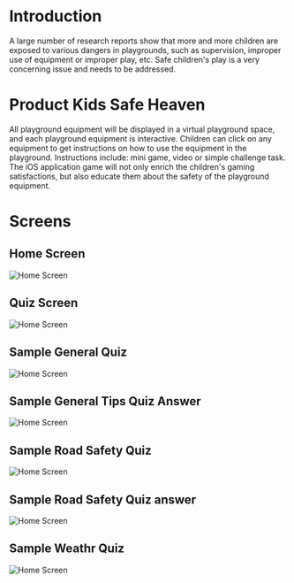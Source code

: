 # Introduction
A large number of research reports show that more and more children are exposed to various dangers in playgrounds, such as supervision, improper use of equipment or improper play, etc. Safe children's play is a very concerning issue and needs to be addressed.

# Product Kids Safe Heaven

All playground equipment will be displayed in a virtual playground space, and each playground equipment is interactive. Children can click on any equipment to get instructions on how to use the equipment in the playground. Instructions include: mini game, video or simple challenge task. The iOS application game will not only enrich the children's gaming satisfactions, but also educate them about the safety of the playground equipment.

# Screens

## Home Screen

![Home Screen](./mdFileAssets/home)

## Quiz Screen
![Home Screen](./mdFileAssets/quizHome)

## Sample General Quiz
![Home Screen](./mdFileAssets/sampleGeneralTipsQuiz)

## Sample General Tips Quiz Answer
![Home Screen](./mdFileAssets/sampleGeneralTipsCorrectAnswer)

## Sample Road Safety Quiz
![Home Screen](./mdFileAssets/sampleRoadSafety)

## Sample Road Safety Quiz answer
![Home Screen](./mdFileAssets/sampleRoadSafetyTipsCorrectAnswer)

## Sample Weathr Quiz
![Home Screen](./mdFileAssets/sampleWeatherTips)
